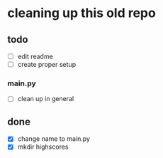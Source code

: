 # cleaning up this old repo

## todo

- [ ] edit readme
- [ ] create proper setup
### main.py
- [ ] clean up in general
## done

- [x] change name to main.py
- [x] mkdir highscores
